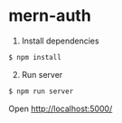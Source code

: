 # mern-auth

1. Install dependencies

```bash
$ npm install
```

2. Run server

```bash
$ npm run server
```

Open <http://localhost:5000/>
